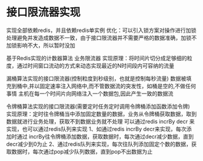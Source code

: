 # 接口限流器实现



实现全部依赖redis，并且依赖redis单实例
优化：可以引入锁方案对操作进行加锁处理避免并发造成数据不一致，由于接口限流器并不需要严格的数据准确，加锁不加锁影响不大，所以暂时没加

基于Redis实现的计数器算法 业务限流器
实现原理：将时间片切分成足够细的粒度，通过时间窗口流动的方式来动态实现最近的N时间段内可容纳的流量

漏桶算法实现的接口限流器(控制粒度到秒级别，也就是控制每秒流量)
数据被填充到桶中,并以固定速率注入网络中,而不管数据流的突发性，如桶是空的,不做任何事情
主机在每一个时间片向网络注入一个数据包,因此产生一致的数据流


令牌桶算法实现的接口限流器(需要定时任务定时调用令牌桶添加函数添加令牌)
实现原理：定时往令牌桶当中添加固定数量的数据，业务从令牌桶获取数据，取到数据就进行业务处理，获取不到数据业务就不处理
可以通过redis incrBy decr 来实现，也可以通过redis队列来实现
1、如通过redis incrBy decr来实现，每次添加时通过 incrBy往令牌桶添加数据，获取数据时，每次通过decr减少数据，直到decr减少到0为止
2、通过redis队列来实现，每次往队列添加固定个数的数据，获取数据时，每次通过pop减少队列数据，直到pop不出数据为止
